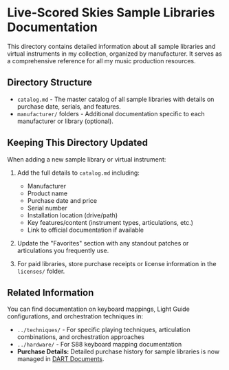# Live-Scored Skies Sample Libraries Documentation

This directory contains detailed information about all sample libraries and virtual instruments in my collection, organized by manufacturer. It serves as a comprehensive reference for all my music production resources.

## Directory Structure

- `catalog.md` - The master catalog of all sample libraries with details on purchase date, serials, and features.
- `manufacturer/` folders - Additional documentation specific to each manufacturer or library (optional).

## Keeping This Directory Updated

When adding a new sample library or virtual instrument:

1. Add the full details to `catalog.md` including:
   - Manufacturer
   - Product name
   - Purchase date and price
   - Serial number
   - Installation location (drive/path)
   - Key features/content (instrument types, articulations, etc.)
   - Link to official documentation if available

2. Update the "Favorites" section with any standout patches or articulations you frequently use.

3. For paid libraries, store purchase receipts or license information in the `licenses/` folder.

## Related Information

You can find documentation on keyboard mappings, Light Guide configurations, and orchestration techniques in:
- `../techniques/` - For specific playing techniques, articulation combinations, and orchestration approaches
- `../hardware/` - For S88 keyboard mapping documentation
- **Purchase Details:** Detailed purchase history for sample libraries is now managed in [DART Documents](https://app.itsdart.com/o/Sky/research).
